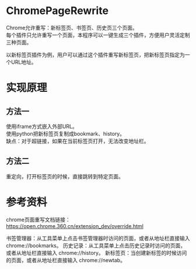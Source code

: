 # ChromePageRewrite
Chrome允许重写：新标签页、书签页、历史页三个页面。  
每个插件只允许重写一个页面，本程序可以一键生成三个插件，方便用户灵活定制三种页面。  

以新标签页插件为例，用户可以通过这个插件重写新标签页，把新标签页指定为一个URL地址。  


# 实现原理
## 方法一
使用iframe方式嵌入外部URL。  
使用python把新标签页复制成bookmark、history。  
缺点：对于超链接，如果在当前标签页打开，无法改变地址栏。

## 方法二
重定向，打开标签页的时候，直接跳转到特定页面。

# 参考资料
chrome页面重写文档链接：https://open.chrome.360.cn/extension_dev/override.html

书签管理器：从工具菜单上点击书签管理器时访问的页面，或者从地址栏直接输入 chrome://bookmarks。
历史记录：从工具菜单上点击历史记录时访问的页面，或者从地址栏直接输入 chrome://history。
新标签页：当创建新标签的时候访问的页面，或者从地址栏直接输入 chrome://newtab。
